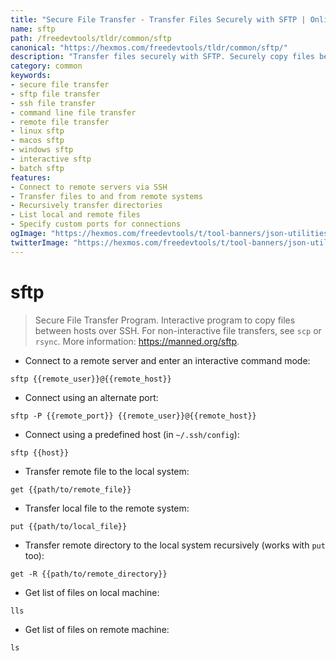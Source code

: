 ```yaml
---
title: "Secure File Transfer - Transfer Files Securely with SFTP | Online Free DevTools by Hexmos"
name: sftp
path: /freedevtools/tldr/common/sftp
canonical: "https://hexmos.com/freedevtools/tldr/common/sftp/"
description: "Transfer files securely with SFTP. Securely copy files between hosts over SSH. A versatile command for secure file transfers. Free online tool, no registration required."
category: common
keywords:
- secure file transfer
- sftp file transfer
- ssh file transfer
- command line file transfer
- remote file transfer
- linux sftp
- macos sftp
- windows sftp
- interactive sftp
- batch sftp
features:
- Connect to remote servers via SSH
- Transfer files to and from remote systems
- Recursively transfer directories
- List local and remote files
- Specify custom ports for connections
ogImage: "https://hexmos.com/freedevtools/t/tool-banners/json-utilities-banner.png"
twitterImage: "https://hexmos.com/freedevtools/t/tool-banners/json-utilities-banner.png"
---
```


# sftp

> Secure File Transfer Program.
> Interactive program to copy files between hosts over SSH.
> For non-interactive file transfers, see `scp` or `rsync`.
> More information: <https://manned.org/sftp>.

- Connect to a remote server and enter an interactive command mode:

`sftp {{remote_user}}@{{remote_host}}`

- Connect using an alternate port:

`sftp -P {{remote_port}} {{remote_user}}@{{remote_host}}`

- Connect using a predefined host (in `~/.ssh/config`):

`sftp {{host}}`

- Transfer remote file to the local system:

`get {{path/to/remote_file}}`

- Transfer local file to the remote system:

`put {{path/to/local_file}}`

- Transfer remote directory to the local system recursively (works with `put` too):

`get -R {{path/to/remote_directory}}`

- Get list of files on local machine:

`lls`

- Get list of files on remote machine:

`ls`
